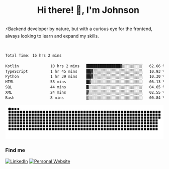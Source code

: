 <div id="user-content-toc">
  <ul align="center">
    <summary><h1 style="display: inline-block">Hi there! 👋, I'm Johnson</h1></summary>
  </ul>
</div>

⚡Backend developer by nature, but with a curious eye for the frontend, always looking to learn and expand my skills.

<br>


<!--START_SECTION:waka-->

```txt
Total Time: 16 hrs 2 mins

Kotlin              10 hrs 2 mins   ███████████████▓░░░░░░░░░   62.66 %
TypeScript          1 hr 45 mins    ██▓░░░░░░░░░░░░░░░░░░░░░░   10.93 %
Python              1 hr 39 mins    ██▓░░░░░░░░░░░░░░░░░░░░░░   10.30 %
HTML                58 mins         █▓░░░░░░░░░░░░░░░░░░░░░░░   06.13 %
SQL                 44 mins         █░░░░░░░░░░░░░░░░░░░░░░░░   04.65 %
XML                 24 mins         ▓░░░░░░░░░░░░░░░░░░░░░░░░   02.55 %
Bash                8 mins          ▒░░░░░░░░░░░░░░░░░░░░░░░░   00.84 %
```

<!--END_SECTION:waka-->

<picture>
  <source  srcset="https://github.com/joshwambere/joshwambere/blob/output/github-contribution-grid-snake-dark.svg?palette=github-dark">
  <source  srcset="https://github.com/joshwambere/joshwambere/blob/output/github-contribution-grid-snake.svg">
  <img alt="github contribution grid snake animation" src="https://github.com/joshwambere/joshwambere/blob/output/github-contribution-grid-snake.svg">
</picture>

### Find me
<a href="https://www.linkedin.com/in/dusabe-johnson" target="_blank"><img src="https://img.shields.io/badge/LinkedIn-%230077B5.svg?&style=flat&logo=linkedin&logoColor=white" alt="LinkedIn"></a>
‎‎ [![Personal Website](https://img.shields.io/badge/visit-Johnsonis.me-blue)](https://johnsonis.me/)
